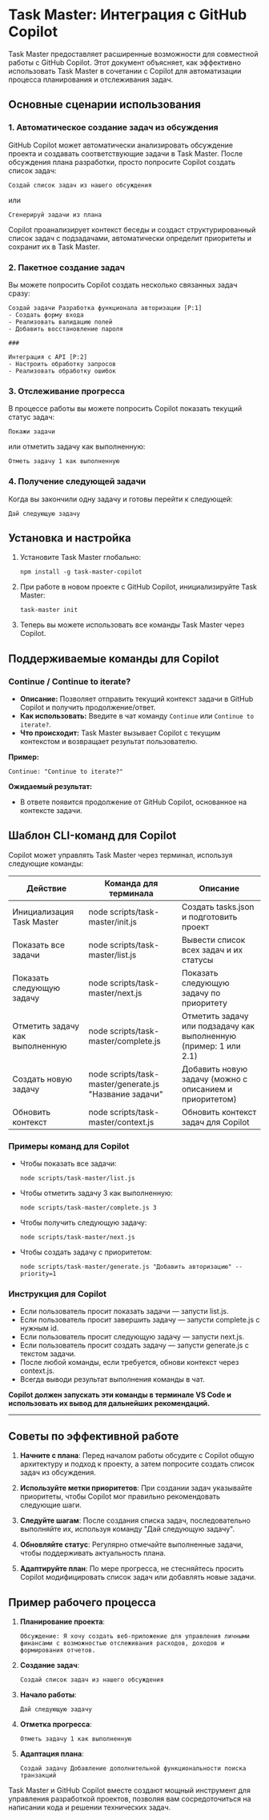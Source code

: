 # Task Master: Интеграция с GitHub Copilot

Task Master предоставляет расширенные возможности для совместной работы с GitHub Copilot. Этот документ объясняет, как эффективно использовать Task Master в сочетании с Copilot для автоматизации процесса планирования и отслеживания задач.

## Основные сценарии использования

### 1. Автоматическое создание задач из обсуждения

GitHub Copilot может автоматически анализировать обсуждение проекта и создавать соответствующие задачи в Task Master. После обсуждения плана разработки, просто попросите Copilot создать список задач:

```
Создай список задач из нашего обсуждения
```

или

```
Сгенерируй задачи из плана
```

Copilot проанализирует контекст беседы и создаст структурированный список задач с подзадачами, автоматически определит приоритеты и сохранит их в Task Master.

### 2. Пакетное создание задач

Вы можете попросить Copilot создать несколько связанных задач сразу:

```
Создай задачи Разработка функционала авторизации [P:1]
- Создать форму входа
- Реализовать валидацию полей
- Добавить восстановление пароля

###

Интеграция с API [P:2]
- Настроить обработку запросов
- Реализовать обработку ошибок
```

### 3. Отслеживание прогресса

В процессе работы вы можете попросить Copilot показать текущий статус задач:

```
Покажи задачи
```

или отметить задачу как выполненную:

```
Отметь задачу 1 как выполненную
```

### 4. Получение следующей задачи

Когда вы закончили одну задачу и готовы перейти к следующей:

```
Дай следующую задачу
```

## Установка и настройка

1. Установите Task Master глобально:
   ```
   npm install -g task-master-copilot
   ```

2. При работе в новом проекте с GitHub Copilot, инициализируйте Task Master:
   ```
   task-master init
   ```

3. Теперь вы можете использовать все команды Task Master через Copilot.

## Поддерживаемые команды для Copilot

### Continue / Continue to iterate?

- **Описание:** Позволяет отправить текущий контекст задачи в GitHub Copilot и получить продолжение/ответ.
- **Как использовать:** Введите в чат команду `Continue` или `Continue to iterate?`.
- **Что происходит:** Task Master вызывает Copilot с текущим контекстом и возвращает результат пользователю.

**Пример:**
```
Continue: "Continue to iterate?"
```

**Ожидаемый результат:**
- В ответе появится продолжение от GitHub Copilot, основанное на контексте задачи.

## Шаблон CLI-команд для Copilot

Copilot может управлять Task Master через терминал, используя следующие команды:

| Действие                        | Команда для терминала                                      | Описание |
|----------------------------------|------------------------------------------------------------|----------|
| Инициализация Task Master        | node scripts/task-master/init.js                           | Создать tasks.json и подготовить проект |
| Показать все задачи              | node scripts/task-master/list.js                           | Вывести список всех задач и их статусы |
| Показать следующую задачу        | node scripts/task-master/next.js                           | Показать следующую задачу по приоритету |
| Отметить задачу как выполненную  | node scripts/task-master/complete.js <id>                  | Отметить задачу или подзадачу как выполненную (пример: 1 или 2.1) |
| Создать новую задачу             | node scripts/task-master/generate.js "Название задачи"     | Добавить новую задачу (можно с описанием и приоритетом) |
| Обновить контекст                | node scripts/task-master/context.js                        | Обновить контекст задач для Copilot |

### Примеры команд для Copilot

- Чтобы показать все задачи:
  ```
  node scripts/task-master/list.js
  ```
- Чтобы отметить задачу 3 как выполненную:
  ```
  node scripts/task-master/complete.js 3
  ```
- Чтобы получить следующую задачу:
  ```
  node scripts/task-master/next.js
  ```
- Чтобы создать задачу с приоритетом:
  ```
  node scripts/task-master/generate.js "Добавить авторизацию" --priority=1
  ```

### Инструкция для Copilot

- Если пользователь просит показать задачи — запусти list.js.
- Если пользователь просит завершить задачу — запусти complete.js с нужным id.
- Если пользователь просит следующую задачу — запусти next.js.
- Если пользователь просит создать задачу — запусти generate.js с текстом задачи.
- После любой команды, если требуется, обнови контекст через context.js.
- Всегда выводи результат выполнения команды в чат.

**Copilot должен запускать эти команды в терминале VS Code и использовать их вывод для дальнейших рекомендаций.**

---

## Советы по эффективной работе

1. **Начните с плана**: Перед началом работы обсудите с Copilot общую архитектуру и подход к проекту, а затем попросите создать список задач из обсуждения.

2. **Используйте метки приоритетов**: При создании задач указывайте приоритеты, чтобы Copilot мог правильно рекомендовать следующие шаги.

3. **Следуйте шагам**: После создания списка задач, последовательно выполняйте их, используя команду "Дай следующую задачу".

4. **Обновляйте статус**: Регулярно отмечайте выполненные задачи, чтобы поддерживать актуальность плана.

5. **Адаптируйте план**: По мере прогресса, не стесняйтесь просить Copilot модифицировать список задач или добавлять новые задачи.

## Пример рабочего процесса

1. **Планирование проекта**:
   ```
   Обсуждение: Я хочу создать веб-приложение для управления личными финансами с возможностью отслеживания расходов, доходов и формирования отчетов.
   ```

2. **Создание задач**:
   ```
   Создай список задач из нашего обсуждения
   ```

3. **Начало работы**:
   ```
   Дай следующую задачу
   ```

4. **Отметка прогресса**:
   ```
   Отметь задачу 1 как выполненную
   ```

5. **Адаптация плана**:
   ```
   Создай задачу Добавление дополнительной функциональности поиска транзакций
   ```

Task Master и GitHub Copilot вместе создают мощный инструмент для управления разработкой проектов, позволяя вам сосредоточиться на написании кода и решении технических задач.